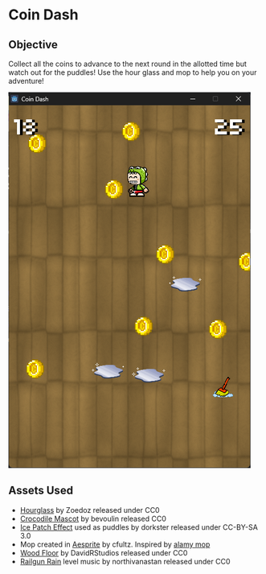 # Coin Dash

## Objective

Collect all the coins to advance to the next round in the allotted time but watch out for the puddles! Use the hour glass and mop to help you on your adventure!

![Screenshot](screenshot.png)

## Assets Used

- [Hourglass](https://opengameart.org/content/animated-hourglass) by Zoedoz released under CC0 
- [Crocodile Mascot](https://opengameart.org/content/bevouliin-free-game-sprites-crocodile-mascot-running-and-jumping-boy-game-character) by bevoulin released CC0
- [Ice Patch Effect](https://opengameart.org/content/ice-patch-effect) used as puddles by dorkster released under CC-BY-SA 3.0
- Mop created in [Aesprite](https://github.com/aseprite/aseprite) by cfultz. Inspired by [alamy mop](https://www.alamy.com/vector-pixel-art-mop-isolated-cartoon-image362289110.html)
- [Wood Floor](https://opengameart.org/content/wood-floor) by DavidRStudios released under CC0
- [Railgun Rain](https://opengameart.org/content/railgun-rain) level music by northivanastan released under CC0
